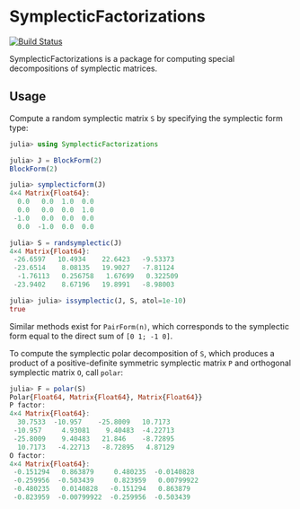 # SymplecticFactorizations

[![Build Status](https://github.com/apkille/SymplecticFactorizations.jl/actions/workflows/CI.yml/badge.svg?branch=main)](https://github.com/apkille/SymplecticFactorizations.jl/actions/workflows/CI.yml?query=branch%3Amain)

SymplecticFactorizations is a package for computing special decompositions
of symplectic matrices. 

## Usage

Compute a random symplectic matrix `S` by specifying the symplectic form type:

```julia
julia> using SymplecticFactorizations

julia> J = BlockForm(2)
BlockForm(2)

julia> symplecticform(J)
4×4 Matrix{Float64}:
  0.0   0.0  1.0  0.0
  0.0   0.0  0.0  1.0
 -1.0   0.0  0.0  0.0
  0.0  -1.0  0.0  0.0

julia> S = randsymplectic(J)
4×4 Matrix{Float64}:
 -26.6597   10.4934    22.6423   -9.53373
 -23.6514    8.08135   19.9027   -7.81124
  -1.76113   0.256758   1.67699   0.322509
 -23.9402    8.67196   19.8991   -8.98003

julia> julia> issymplectic(J, S, atol=1e-10)
true
```
Similar methods exist for `PairForm(n)`, which corresponds to the symplectic form equal to the direct
sum of `[0 1; -1 0]`.

To compute the symplectic polar decomposition of `S`, which produces a product of a positive-definite symmetric symplectic matrix `P` and orthogonal symplectic matrix `O`, call `polar`:

```julia
julia> F = polar(S)
Polar{Float64, Matrix{Float64}, Matrix{Float64}}
P factor:
4×4 Matrix{Float64}:
  30.7533  -10.957    -25.8009   10.7173
 -10.957     4.93081    9.40483  -4.22713
 -25.8009    9.40483   21.846    -8.72895
  10.7173   -4.22713   -8.72895   4.87129
O factor:
4×4 Matrix{Float64}:
 -0.151294   0.863879     0.480235  -0.0140828
 -0.259956  -0.503439     0.823959   0.00799922
 -0.480235   0.0140828   -0.151294   0.863879
 -0.823959  -0.00799922  -0.259956  -0.503439
```